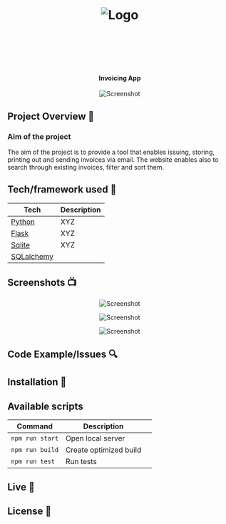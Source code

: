 <h1 align="center">

<br>

<p align="center">
<img src=""  alt="Logo">
</p>

<br>

<br>

</h1>

<h4 align="center">Invoicing App</h4>

<p align="center">
  <a >
    <img src=""
         alt="Screenshot">
  </a>
</p>

## Project Overview 🎉

### Aim of the project

The aim of the project is to provide a tool that enables issuing, storing, printing out and sending invoices via email. The website enables also to search through existing invoices, filter and sort them.

###

## Tech/framework used 🔧

| Tech                                                    | Description                              |
| ------------------------------------------------------- | ---------------------------------------- |
| [Python](https://www.python.org/)                           | XYZ   |
| [Flask](https://flask.palletsprojects.com/en/2.2.x/)                           | XYZ   |
| [Sqlite](https://www.sqlite.org/index.html)                           | XYZ   |
| [SQLalchemy](https://www.sqlalchemy.org/) ||


## Screenshots 📺

<p align="center">
    <img src="" alt="Screenshot">
</p>

<p align="center">
    <img src="" alt="Screenshot">
</p>

<p align="center">
    <img src="" alt="Screenshot">
</p>

## Code Example/Issues 🔍


## Installation 💾

## Available scripts

| Command                   | Description                   |     |
| ------------------------- | ----------------------------- | --- |
| `npm run start`           | Open local server             |     |
| `npm run build`           | Create optimized build        |     |
| `npm run test`            | Run tests                     |     |


## Live 📍

## License 🔱

